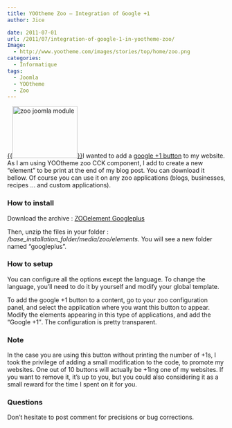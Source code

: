 ```yaml
---
title: YOOtheme Zoo – Integration of Google +1
author: Jice

date: 2011-07-01
url: /2011/07/integration-of-google-1-in-yootheme-zoo/
Image:
  - http://www.yootheme.com/images/stories/top/home/zoo.png
categories:
  - Informatique
tags:
  - Joomla
  - YOOtheme
  - Zoo
---
```

[{{<img class="alignleft" alt="zoo joomla module" src="images/posts/oldwordpress/uploads/2011/08/zoo.png" width="150" height="120" >}}][1]I wanted to add a <a title="Google plus" href="http://www.google.com/webmasters/+1/button/" target="_blank">google +1 button</a> to my website. As I am using YOOtheme zoo CCK component, I add to create a new &#8220;element&#8221; to be print at the end of my blog post. You can download it bellow. Of course you can use it on any zoo applications (blogs, businesses, recipes &#8230; and custom applications).

### How to install

Download the archive : [ZOOelement Googleplus][2]

Then, unzip the files in your folder : _/base\_installation\_folder/media/zoo/elements._ You will see a new folder named &#8220;googleplus&#8221;.

### How to setup

You can configure all the options except the language. To change the language, you&#8217;ll need to do it by yourself and modify your global template.

To add the google +1 button to a content, go to your zoo configuration panel, and select the application where you want this button to appear. Modify the elements appearing in this type of applications, and add the &#8220;Google +1&#8243;. The configuration is pretty transparent.

### Note

In the case you are using this button without printing the number of +1s, I took the privilege of adding a small modification to the code, to promote my websites. One out of 10 buttons will actually be +1ing one of my websites. If you want to remove it, it&#8217;s up to you, but you could also considering it as a small reward for the time I spent on it for you.

### Questions

Don&#8217;t hesitate to post comment for precisions or bug corrections.

 [1]: images/posts/oldwordpress/uploads/2011/08/zoo.png
 [2]: images/posts/oldwordpress/uploads/2011/07/zooelement_googleplus.zip